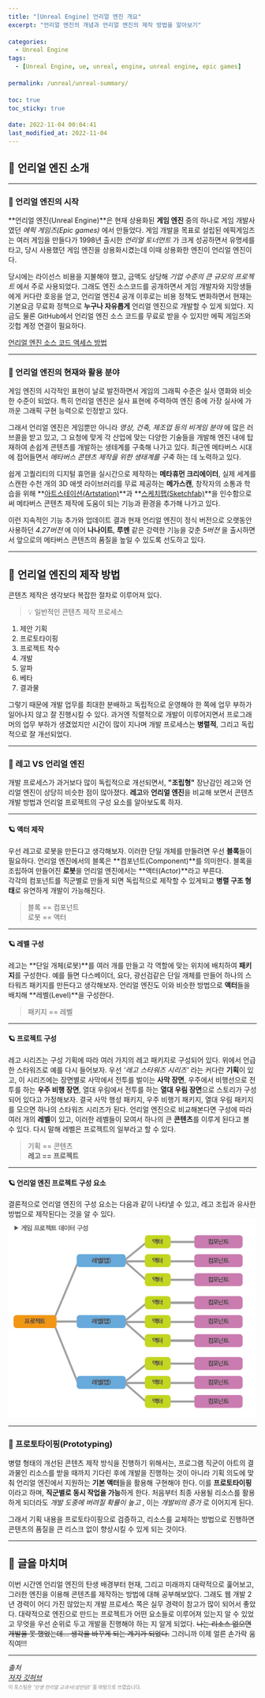 ```yaml
---
title: "[Unreal Engine] 언리얼 엔진 개요"
excerpt: "언리얼 엔진의 개념과 언리얼 엔진의 제작 방법을 알아보기"

categories:
  - Unreal Engine
tags:
  - [Unreal Engine, ue, unreal, engine, unreal engine, epic games]

permalink: /unreal/unreal-summary/

toc: true
toc_sticky: true

date: 2022-11-04 00:04:41
last_modified_at: 2022-11-04
---
```


## 👻 언리얼 엔진 소개

***

### 🌱 언리얼 엔진의 시작
**언리얼 엔진(Unreal Engine)**은 현재 상용화된 **게임 엔진** 중의 하나로 게임 개발사였던 _에픽 게임즈(Epic games)_ 에서 만들었다. 게임 개발을 목표로 설립된 에픽게임즈는 여러 게임을 만들다가 1998년 출시한 _언리얼 토너먼트_ 가 크게 성공하면서 유명세를 타고, 당시 사용했던 게임 엔진을 상용화시켰는데 이때 상용화한 엔진이 언리얼 엔진이다.

당시에는 라이선스 비용을 지불해야 했고, 금액도 상당해 _기업 수준의 큰 규모의 프로젝트_ 에서 주로 사용되었다. 그래도 엔진 소스코드를 공개하면서 게임 개발자와 지망생들에게 커다란 호응을 얻고, 언리얼 엔진4 공개 이후로는 비용 정책도 변화하면서 현재는 기본요금 무료화 정책으로 **누구나 자유롭게** 언리얼 엔진으로 개발할 수 있게 되었다. 지금도 물론 GitHub에서 언리얼 엔진 소스 코드를 무료로 받을 수 있지만 에픽 게임즈와 깃헙 계정 연결이 필요하다.

[언리얼 엔진 소스 코드 액세스 방법](https://www.unrealengine.com/ko/ue-on-github)

***

### 🌱 언리얼 엔진의 현재와 활용 분야
게임 엔진의 시각적인 표현이 날로 발전하면서 게임의 그래픽 수준은 실사 영화와 비슷한 수준이 되었다. 특히 언리얼 엔진은 실사 표현에 주력하여 엔진 중에 가장 실사에 가까운 그래픽 구현 능력으로 인정받고 있다.

그래서 언리얼 엔진은 게임뿐만 아니라 _영상, 건축, 제조업 등의 비게임 분야_ 에 많은 러브콜을 받고 있고, 그 요청에 맞게 각 산업에 맞는 다양한 기술들을 개발해 엔진 내에 탑재하여 손쉽게 콘텐츠를 개발하는 생테계를 구축해 나가고 있다. 최근엔 메타버스 시대에 접어들면서 _메타버스 콘텐츠 제작을 위한 생태계를 구축_ 하는 데 노력하고 있다.

쉽게 고퀄리티의 디지털 휴먼을 실시간으로 제작하는 **메타휴먼 크리에이터**, 실제 세계를 스캔한 수천 개의 3D 애셋 라이브러리를 무료 제공하는 **메가스캔**, 창작자의 소통과 학습을 위해 **[아트스테이션(Artstation)](
https://www.artstation.com "ArtStation")**과 **[스케치팹(Sketchfab)](https://sketchfab.com/ "Sketchfab")**을 인수함으로써 메타버스 콘텐츠 제작에 도움이 되는 기능과 환경을 추가해 나가고 있다.

이런 지속적인 기능 추가와 업데이트 결과 현재 언리얼 엔진이 정식 버전으로 오랫동안 사용하던 _4.27버전_ 에 이어 **나나이트**, **루멘** 같은 강력한 기능을 갖춘 _5버전_ 을 출시하면서 앞으로의 메타버스 콘텐츠의 품질을 높일 수 있도록 선도하고 있다.

***

## 👻 언리얼 엔진의 제작 방법
콘텐츠 제작은 생각보다 복잡한 절차로 이루어져 있다.   

> 💡 일반적인 콘텐츠 제작 프로세스   
1. 제안 기획
2. 프로토타이핑
3. 프로젝트 착수
4. 개발
5. 알파
6. 베타
7. 결과물

그렇기 때문에 개발 업무를 최대한 분배하고 독립적으로 운영해야 한 쪽에 업무 부하가 일어나지 않고 잘 진행시킬 수 있다. 과거엔 직렬적으로 개발이 이루어지면서 프로그래머의 업무 부하가 생겼었지만 시간이 많이 지나며 개발 프로세스는 **병렬적**, 그리고 독립적으로 잘 개선되었다.

***

### 🌱 레고 VS 언리얼 엔진
개발 프로세스가 과거보다 많이 독립적으로 개선되면서, **"조립형"** 장난감인 레고와 언리얼 엔진이 상당히 비슷한 점이 많아졌다.   **레고**와 **언리얼 엔진**을 비교해 보면서 콘텐츠 개발 방법과 언리얼 프로젝트의 구성 요소를 알아보도록 하자.

***

#### 🪐 액터 제작
우선 레고로 로봇을 만든다고 생각해보자. 이러한 단일 개체를 만들려면 우선 **블록**들이 필요하다. 언리얼 엔진에서의 블록은 **컴포넌트(Component)**를 의미한다. 블록을 조립하여 만들어진 **로봇**을 언리얼 엔진에서는 **액터(Actor)**라고 부른다.   
각각의 컴포넌트를 직군별로 만들게 되면 독립적으로 제작할 수 있게되고 **병렬 구조 형태**로 유연하게 개발이 가능해진다.   
> 블록 == 컴포넌트   
> 로봇 == 액터

***

#### 🪐 레벨 구성
레고는 **단일 개체(로봇)**를 여러 개를 만들고 각 역할에 맞는 위치에 배치하여 **패키지**를 구성한다. 예를 들면 다스베이더, 요다, 광선검같은 단일 개체를 만들어 하나의 스타워즈 패키지를 만든다고 생각해보자. 언리얼 엔진도 이와 비슷한 방법으로 **액터**들을 배치해 **레벨(Level)**을 구성한다.   
> 패키지 == 레벨

***

#### 🪐 프로젝트 구성
레고 시리즈는 구성 기획에 따라 여러 가지의 레고 패키지로 구성되어 있다. 위에서 언급한 스타워즈로 예를 다시 들어보자. 우선 _'레고 스타워즈 시리즈'_ 라는 커다란 **기획**이 있고, 이 시리즈에는 장면별로 사막에서 전투를 벌이는 **사막 장면**, 우주에서 비행선으로 전투를 하는 **우주 비행 장면**, 열대 우림에서 전투를 하는 **열대 우림 장면**으로 스토리가 구성되어 있다고 가정해보자. 결국 사막 행성 패키지, 우주 비행기 패키지, 열대 우림 패키지를 모으면 하나의 스타워즈 시리즈가 된다. 언리얼 엔진으로 비교해본다면 구성에 따라 여러 개의 **레벨**이 있고, 이러한 레벨들이 모여서 하나의 큰 **콘텐츠**를 이루게 된다고 볼 수 있다. 다시 말해 레벨은 프로젝트의 일부라고 할 수 있다.   
> 기획 == 콘텐츠   
**레고 == 프로젝트**

***

#### 🪐 언리얼 엔진 프로젝트 구성 요소
결론적으로 언리얼 엔진의 구성 요소는 다음과 같이 나타낼 수 있고, 레고 조립과 유사한 방법으로 제작된다는 것을 알 수 있다.   
![Alt text](/assets/images/posts_img/unreal-summary/unreal-structure.jpg)   

***

### 🌱 프로토타이핑(Prototyping)
병렬 형태의 개선된 콘텐츠 제작 방식을 진행하기 위해서는, 프로그램 직군이 아트의 결과물인 리소스를 받을 때까지 기다린 후에 개발을 진행하는 것이 아니라 기획 의도에 맞춰 언리얼 엔진에서 지원하는 **기본 액터**들을 활용해 구현해야 한다. 이를 **프로토타이핑**이라고 하며, **직군별로 동시 작업을 가능**하게 한다. 처음부터 최종 사용될 리소스를 활용하게 되더라도 _개발 도중에 버려질 확률이 높고_ , 이는 _개발비의 증가_ 로 이어지게 된다.   

그래서 기획 내용을 프로토타이핑으로 검증하고, 리소스를 교체하는 방법으로 진행하면 콘텐츠의 품질을 큰 리스크 없이 향상시킬 수 있게 되는 것이다.

***

## 👻 글을 마치며
이번 시간엔 언리얼 엔진의 탄생 배경부터 현재, 그리고 미래까지 대략적으로 훑어보고, 그러한 엔진을 이용해 콘텐츠를 제작하는 방법에 대해 공부해보았다. 그래도 웹 개발 2년 경력이 어디 가진 않았는지 개발 프로세스 쪽은 실무 경력이 참고가 많이 되어서 좋았다. 대략적으로 엔진으로 만드는 프로젝트가 어떤 요소들로 이루어져 있는지 알 수 있었고 무엇을 우선 순위로 두고 개발을 진행해야 하는 지 알게 되었다. ~~나는 리소스 없으면 개발을 못 했었는데... 생각을 바꾸게 되는 계기가 되었다.~~ 그러니까 이제 얼른 손가락 움직여!!!

***

_출처_   
_[저자 깃허브](https://github.com/araxrlab/lifeunreal)_   
<span style="font-size: 0.7em; color: gray;">이 포스팅은 _'인생 언리얼 교과서(성안당)'_ 를 바탕으로 쓰였습니다.</span>   
